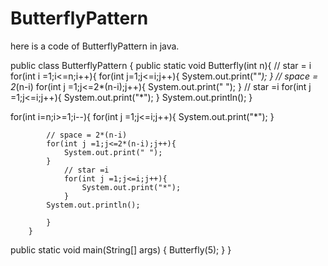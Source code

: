 # ButterflyPattern
here is a code of ButterflyPattern in java.

public class ButterflyPattern {
    public static void Butterfly(int n){
        // star = i
        for(int i =1;i<=n;i++){
            for(int j=1;j<=i;j++){
        System.out.print("*");
                }
            // space = 2*(n-i)
            for(int j =1;j<=2*(n-i);j++){
                System.out.print(" ");
            }
                // star =i
                for(int j =1;j<=i;j++){
                    System.out.print("*");
                }
           System.out.println();
            } 

        
        
    
for(int i=n;i>=1;i--){
    for(int j =1;j<=i;j++){
                    System.out.print("*");
                }
     
          
     
            // space = 2*(n-i)
            for(int j =1;j<=2*(n-i);j++){
                System.out.print(" ");
            }
                // star =i
                for(int j =1;j<=i;j++){
                    System.out.print("*");
                }
            System.out.println();
         
            }
        }
    
    
    
public static void main(String[] args) {
    Butterfly(5);
}
}





